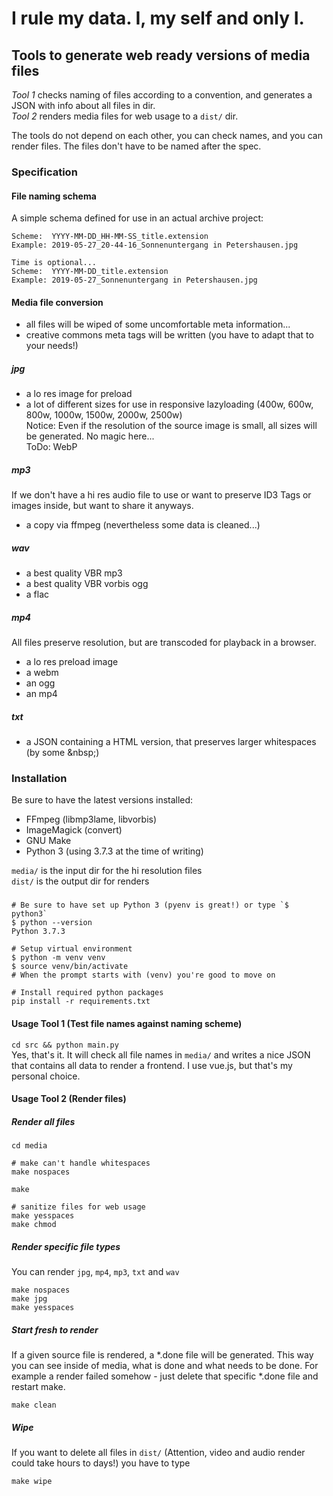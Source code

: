 # I rule my data. I, my self and only I.

## Tools to generate web ready versions of media files

*Tool 1* checks naming of files according to a convention, and generates a JSON
with info about all files in dir.   
*Tool 2* renders media files for web usage to a `dist/` dir.

The tools do not depend on each other, you can check names, and you can render files. The files don't have to be named
after the spec.

### Specification

#### File naming schema
A simple schema defined for use in an actual archive project:
```
Scheme:  YYYY-MM-DD_HH-MM-SS_title.extension
Example: 2019-05-27_20-44-16_Sonnenuntergang in Petershausen.jpg

Time is optional...
Scheme:  YYYY-MM-DD_title.extension
Example: 2019-05-27_Sonnenuntergang in Petershausen.jpg
``` 

#### Media file conversion
- all files will be wiped of some uncomfortable meta information...
- creative commons meta tags will be written (you have to adapt that to your needs!)

##### jpg
- a lo res image for preload
- a lot of different sizes for use in responsive lazyloading (400w, 600w, 800w, 1000w, 1500w, 2000w, 2500w)  
  Notice: Even if the resolution of the source image is small, all sizes will be generated. No magic here...  
  ToDo: WebP

##### mp3
If we don't have a hi res audio file to use or want to preserve ID3 Tags or images inside,
but want to share it anyways.
- a copy via ffmpeg (nevertheless some data is cleaned...)

##### wav
- a best quality VBR mp3
- a best quality VBR vorbis ogg
- a flac

##### mp4
All files preserve resolution, but are transcoded for playback in a browser.
- a lo res preload image
- a webm
- an ogg
- an mp4

##### txt
- a JSON containing a HTML version, that preserves larger whitespaces (by some &amp;nbsp;)  

### Installation
Be sure to have the latest versions installed:
- FFmpeg (libmp3lame, libvorbis)
- ImageMagick (convert)
- GNU Make
- Python 3 (using 3.7.3 at the time of writing)

`media/` is the input dir for the hi resolution files  
`dist/` is the output dir for renders

###
```
# Be sure to have set up Python 3 (pyenv is great!) or type `$ python3` 
$ python --version
Python 3.7.3

# Setup virtual environment
$ python -m venv venv
$ source venv/bin/activate
# When the prompt starts with (venv) you're good to move on

# Install required python packages
pip install -r requirements.txt
```

#### Usage Tool 1 (Test file names against naming scheme)
`cd src && python main.py`  
Yes, that's it. It will check all file names in `media/` and writes a nice JSON that
contains all data to render a frontend. I use vue.js, but that's my personal choice. 

#### Usage Tool 2 (Render files)

##### Render all files
```
cd media

# make can't handle whitespaces
make nospaces

make

# sanitize files for web usage
make yesspaces
make chmod
```
 
##### Render specific file types
You can render `jpg`, `mp4`, `mp3`, `txt` and `wav`
```
make nospaces
make jpg
make yesspaces
```

##### Start fresh to render
If a given source file is rendered, a *.done file will be generated.
This way you can see inside of media, what is done and what needs to be done.
For example a render failed somehow - just delete that specific *.done file
and restart make.  
```
make clean
```

##### Wipe
If you want to delete all files in `dist/` (Attention, video and audio render
could take hours to days!) you have to type
```
make wipe
```